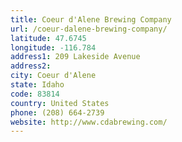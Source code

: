```yaml
---
title: Coeur d'Alene Brewing Company
url: /coeur-dalene-brewing-company/
latitude: 47.6745
longitude: -116.784
address1: 209 Lakeside Avenue
address2: 
city: Coeur d'Alene
state: Idaho
code: 83814
country: United States
phone: (208) 664-2739
website: http://www.cdabrewing.com/
---
```


